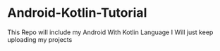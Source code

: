 # Android-Kotlin-Tutorial
This Repo will include my Android With Kotlin Language
I Will just keep uploading my projects
